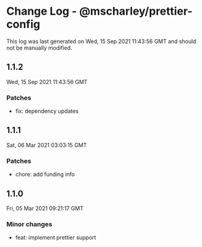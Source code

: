 # Change Log - @mscharley/prettier-config

This log was last generated on Wed, 15 Sep 2021 11:43:56 GMT and should not be manually modified.

## 1.1.2
Wed, 15 Sep 2021 11:43:56 GMT

### Patches

- fix: dependency updates

## 1.1.1
Sat, 06 Mar 2021 03:03:15 GMT

### Patches

- chore: add funding info

## 1.1.0
Fri, 05 Mar 2021 09:21:17 GMT

### Minor changes

- feat: implement prettier support

